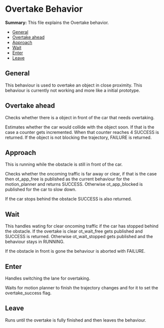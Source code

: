 # Overtake Behavior

**Summary:** This file explains the Overtake behavior.

- [General](#general)
- [Overtake ahead](#overtake-ahead)
- [Approach](#approach)
- [Wait](#wait)
- [Enter](#enter)
- [Leave](#leave)

## General

This behaviour is used to overtake an object in close proximity. This behaviour is currently not working and more like a initial prototype.

## Overtake ahead

Checks whether there is a object in front of the car that needs overtaking.

Estimates whether the car would collide with the object soon. If that is the case a counter gets incremented. When that counter reaches 4 SUCCESS is returned. If the object is not blocking the trajectory, FAILURE is returned.

## Approach

This is running while the obstacle is still in front of the car.

Checks whether the oncoming traffic is far away or clear, if that is the case then ot_app_free is published as the current behaviour for the motion_planner and returns SUCCESS. Otherwise ot_app_blocked is published for the car to slow down.

If the car stops behind the obstacle SUCCESS is also returned.

## Wait

This handles wating for clear oncoming traffic if the car has stopped behind the obstacle. If the overtake is clear ot_wait_free gets published and SUCCESS is returned. Otherwise ot_wait_stopped gets published and the behaviour stays in RUNNING.

If the obstacle in front is gone the behaviour is aborted with FAILURE.

## Enter

Handles switching the lane for overtaking.

Waits for motion planner to finish the trajectory changes and for it to set the overtake_success flag.

## Leave

Runs until the overtake is fully finished and then leaves the behaviour.
